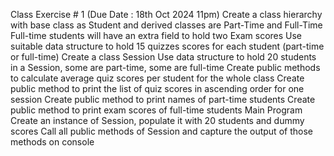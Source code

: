 Class Exercise # 1  (Due Date :  18th Oct 2024 11pm) 
Create a class hierarchy with base class as Student and derived classes are Part-Time and Full-Time
Full-time students will have an extra field to hold two Exam scores
Use suitable data structure to hold 15 quizzes scores for each student (part-time or full-time)
Create a class Session
Use data structure to hold 20 students in a Session, some are part-time, some are full-time
Create public methods to calculate average quiz scores per student for the whole class
Create public method to print the list of quiz scores in ascending order for one session
Create public method to print names of part-time students
Create public method to print exam scores of full-time students
Main Program
Create an instance of Session, populate it with 20 students and dummy scores
Call all public methods of Session and capture the output of those methods on console
